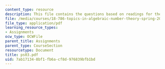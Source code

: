 ```yaml
---
content_type: resource
description: This file contains the questions based on readings for the course.
file: /media/courses/18-786-topics-in-algebraic-number-theory-spring-2006/7ab171348bf1fb6acf8d976839bfb1bd_ps03.pdf
file_type: application/pdf
learning_resource_types:
- Assignments
ocw_type: OCWFile
parent_title: Assignments
parent_type: CourseSection
resourcetype: Document
title: ps03.pdf
uid: 7ab17134-8bf1-fb6a-cf8d-976839bfb1bd
---
```

